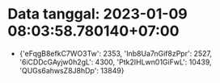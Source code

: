 # Data tanggal: 2023-01-09 08:03:58.780140+07:00

* {'eFqgB8efkC7WO3Tw': 2353, 'Inb8Ua7nGif8zPpr': 2527, '6iCDDcGAyjw0h2gL': 4300, 'Ptk2IHLwn01GiFwL': 10439, 'QUGs6ahwsZ8J8hDp': 13849}
